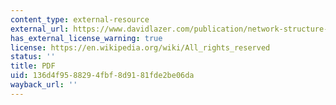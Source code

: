 ```yaml
---
content_type: external-resource
external_url: https://www.davidlazer.com/publication/network-structure-exploration-and-exploitation#:~:text=This%20paper%20examines%20how%20the,successful%20emulate%20the%20more%20successful.
has_external_license_warning: true
license: https://en.wikipedia.org/wiki/All_rights_reserved
status: ''
title: PDF
uid: 136d4f95-8829-4fbf-8d91-81fde2be06da
wayback_url: ''
---
```

